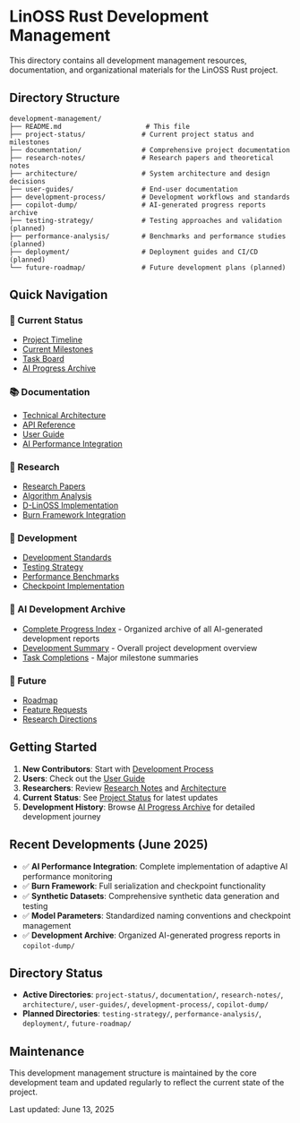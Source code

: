 # LinOSS Rust Development Management

This directory contains all development management resources, documentation, and organizational materials for the LinOSS Rust project.

## Directory Structure

```
development-management/
├── README.md                     # This file
├── project-status/              # Current project status and milestones
├── documentation/               # Comprehensive project documentation
├── research-notes/              # Research papers and theoretical notes
├── architecture/                # System architecture and design decisions
├── user-guides/                 # End-user documentation
├── development-process/         # Development workflows and standards
├── copilot-dump/                # AI-generated progress reports archive
├── testing-strategy/            # Testing approaches and validation (planned)
├── performance-analysis/        # Benchmarks and performance studies (planned)
├── deployment/                  # Deployment guides and CI/CD (planned)
└── future-roadmap/              # Future development plans (planned)
```

## Quick Navigation

### 🎯 Current Status
- [Project Timeline](project-status/timeline.md)
- [Current Milestones](project-status/milestones.md)
- [Task Board](project-status/task-board.md)
- [AI Progress Archive](copilot-dump/INDEX.md)

### 📚 Documentation
- [Technical Architecture](architecture/system-overview.md)
- [API Reference](documentation/api-reference.md)
- [User Guide](user-guides/getting-started.md)
- [AI Performance Integration](copilot-dump/AI_PERFORMANCE_INTEGRATION_COMPLETE.md)

### 🔬 Research
- [Research Papers](research-notes/papers.md)
- [Algorithm Analysis](research-notes/algorithm-analysis.md)
- [D-LinOSS Implementation](research-notes/dlinoss-research.md)
- [Burn Framework Integration](copilot-dump/BURN_SERIALIZATION_SUMMARY.md)

### 🚀 Development
- [Development Standards](development-process/coding-standards.md)
- [Testing Strategy](testing-strategy/test-plan.md)
- [Performance Benchmarks](performance-analysis/benchmarks.md)
- [Checkpoint Implementation](copilot-dump/CHECKPOINT_TESTING_COMPLETE.md)

### 🤖 AI Development Archive
- [Complete Progress Index](copilot-dump/INDEX.md) - Organized archive of all AI-generated development reports
- [Development Summary](copilot-dump/DEVELOPMENT_SUMMARY.md) - Overall project development overview
- [Task Completions](copilot-dump/TASK_COMPLETION_SUMMARY.md) - Major milestone summaries

### 🔮 Future
- [Roadmap](future-roadmap/roadmap.md)
- [Feature Requests](future-roadmap/feature-requests.md)
- [Research Directions](future-roadmap/research-directions.md)

## Getting Started

1. **New Contributors**: Start with [Development Process](development-process/onboarding.md)
2. **Users**: Check out the [User Guide](user-guides/getting-started.md)
3. **Researchers**: Review [Research Notes](research-notes/) and [Architecture](architecture/)
4. **Current Status**: See [Project Status](project-status/) for latest updates
5. **Development History**: Browse [AI Progress Archive](copilot-dump/INDEX.md) for detailed development journey

## Recent Developments (June 2025)

- ✅ **AI Performance Integration**: Complete implementation of adaptive AI performance monitoring
- ✅ **Burn Framework**: Full serialization and checkpoint functionality 
- ✅ **Synthetic Datasets**: Comprehensive synthetic data generation and testing
- ✅ **Model Parameters**: Standardized naming conventions and checkpoint management
- ✅ **Development Archive**: Organized AI-generated progress reports in `copilot-dump/`

## Directory Status

- **Active Directories**: `project-status/`, `documentation/`, `research-notes/`, `architecture/`, `user-guides/`, `development-process/`, `copilot-dump/`
- **Planned Directories**: `testing-strategy/`, `performance-analysis/`, `deployment/`, `future-roadmap/`

## Maintenance

This development management structure is maintained by the core development team and updated regularly to reflect the current state of the project.

Last updated: June 13, 2025

